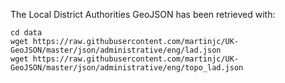 

The Local District Authorities GeoJSON has been retrieved with:
```
cd data
wget https://raw.githubusercontent.com/martinjc/UK-GeoJSON/master/json/administrative/eng/lad.json
wget https://raw.githubusercontent.com/martinjc/UK-GeoJSON/master/json/administrative/eng/topo_lad.json
```

